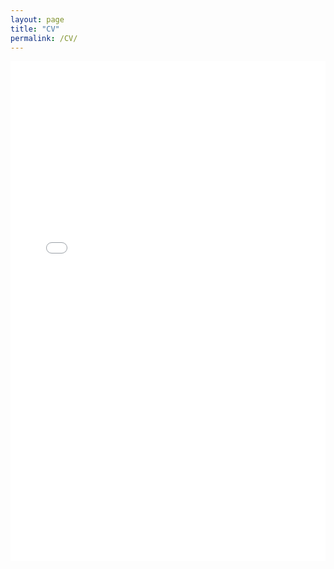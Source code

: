 ```yaml
---
layout: page
title: "CV"
permalink: /CV/
---
```

<embed src="/assets/YugandharKumar_CV_20250406" width="100%" height="800px" type="application/pdf">

